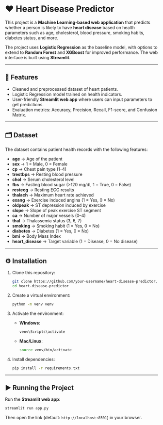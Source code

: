 
# <h1>❤️ Heart Disease Predictor</h1>

This project is a **Machine Learning-based web application** that predicts whether a person is likely to have **heart disease** based on health parameters such as age, cholesterol, blood pressure, smoking habits, diabetes status, and more.

The project uses **Logistic Regression** as the baseline model, with options to extend to **Random Forest** and **XGBoost** for improved performance. The web interface is built using **Streamlit**.

---

## 📌 Features

* Cleaned and preprocessed dataset of heart patients.
* Logistic Regression model trained on health indicators.
* User-friendly **Streamlit web app** where users can input parameters to get predictions.
* Evaluation metrics: Accuracy, Precision, Recall, F1-score, and Confusion Matrix.

---

## 🗂 Dataset

The dataset contains patient health records with the following features:

* **age** → Age of the patient
* **sex** → 1 = Male, 0 = Female
* **cp** → Chest pain type (1–4)
* **trestbps** → Resting blood pressure
* **chol** → Serum cholesterol level
* **fbs** → Fasting blood sugar (>120 mg/dl, 1 = True, 0 = False)
* **restecg** → Resting ECG results
* **thalach** → Maximum heart rate achieved
* **exang** → Exercise induced angina (1 = Yes, 0 = No)
* **oldpeak** → ST depression induced by exercise
* **slope** → Slope of peak exercise ST segment
* **ca** → Number of major vessels (0–4)
* **thal** → Thalassemia status (3, 6, 7)
* **smoking** → Smoking habit (1 = Yes, 0 = No)
* **diabetes** → Diabetes (1 = Yes, 0 = No)
* **bmi** → Body Mass Index
* **heart\_disease** → Target variable (1 = Disease, 0 = No disease)

---

## ⚙️ Installation

1. Clone this repository:

   ```bash
   git clone https://github.com/your-username/heart-disease-predictor.git
   cd heart-disease-predictor
   ```

2. Create a virtual environment:

   ```bash
   python -m venv venv
   ```

3. Activate the environment:

   * **Windows**:

     ```bash
     venv\Scripts\activate
     ```
   * **Mac/Linux**:

     ```bash
     source venv/bin/activate
     ```

4. Install dependencies:

   ```bash
   pip install -r requirements.txt
   ```

---

## ▶️ Running the Project

Run the **Streamlit web app**:

```bash
streamlit run app.py
```

Then open the link (default: `http://localhost:8501`) in your browser.

